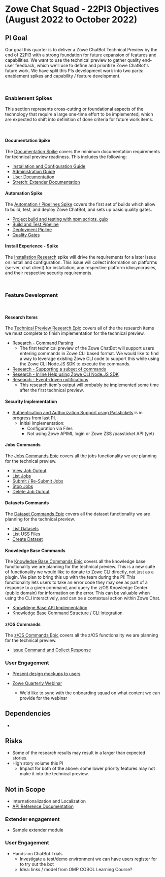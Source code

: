 # Zowe Chat Squad - 22PI3 Objectives (August 2022 to October 2022)

## PI Goal

Our goal this quarter is to deliver a Zowe ChatBot Technical Preview by the end of 22PI3 with a strong foundation for future expansion of features and capabilities. We want to use the technical preview to gather quality end-user feedback, which we'll use to define and prioritize Zowe ChatBot's future work. We have split this PIs development work into two parts: enablement spikes and capability / feature development.

<br />  

### Enablement Spikes 

This section represents cross-cutting or foundational aspects of the technology that require a large one-time effort to be implemented, which are expected to shift into definition of done criteria for future work items.

<br />  
  
#### Documentation Spike

The [Documentation Spike](https://github.com/zowe/zowe-chat/issues/19) covers the minimum documentation requirements for technical preview readiness. This includes the following:

- [Installation and Configuration Guide](https://github.com/zowe/zowe-chat/issues/70)
- [Administration Guide](https://github.com/zowe/zowe-chat/issues/71)
- [User Documentation](https://github.com/zowe/zowe-chat/issues/17)
- [Stretch: Extender Documentation](https://github.com/zowe/zowe-chat/issues/73)

#### Automation Spike

The [Automation / Pipelines Spike](https://github.com/zowe/zowe-chat/issues/12) covers the first set of builds which allow to build, test, and deploy Zowe ChatBot, and sets up basic quality gates. 

- [Project build and testing with npm scripts, gulp](https://github.com/zowe/zowe-chat/issues/42)
- [Build and Test Pipeline](https://github.com/zowe/zowe-chat/issues/43)
- [Deployment Pipline](https://github.com/zowe/zowe-chat/issues/74)
- [Quality Gates](https://github.com/zowe/zowe-chat/issues/41)

#### Install Experience - Spike

The [Installation Research](https://github.com/zowe/zowe-chat/issues/62) spike will drive the requirements for a later issue on install and configuration. This issue will collect information on platforms (server, chat client) for installation, any respective platform idiosyncrasies, and their respective security requirements.

<br />

### Feature Development
<br />

#### Research Items

The [Technical Preview Research Epic](https://github.com/zowe/zowe-chat/issues/75) covers all of the the research items we must complete to finish implementation for the technical preview.

- [Research - Command Parsing](https://github.com/zowe/zowe-chat/issues/76)
  * The first technical preview of the Zowe ChatBot will support users entering commands in Zowe CLI based format. We would like to find a way to leverage existing Zowe CLI code to support this while using the Zowe CLI Node.JS SDK to execute the commands. 
- [Research - Supporting a subset of commands](https://github.com/zowe/zowe-chat/issues/77)
- [Research - Inline Help using Zowe CLI Node.JS SDK](https://github.com/zowe/zowe-chat/issues/78)
- [Research - Event-driven notifications](https://github.com/zowe/zowe-chat/issues/79)
  * This research item's output will probably be implemented some time after the first technical preview.

#### Security Implementation

- [Authentication and Authorization Support using Passtickets](https://github.com/zowe/zowe-chat/issues/18) is in progress from last PI.
  * Initial Implementation:
    - Configuration via Files
    - Not using Zowe APIML login or Zowe ZSS /passticket API (yet)

#### Jobs Commands

The [Jobs Commands Epic](https://github.com/zowe/zowe-chat/10) covers all the jobs functionality we are planning for the technical preview.

- [View Job Output](https://github.com/zowe/zowe-chat/81)
- [List Jobs](https://github.com/zowe/zowe-chat/80)
- [Submit / Re-Submit Jobs](https://github.com/zowe/zowe-chat/22)
- [Stop Jobs](https://github.com/zowe/zowe-chat/22)
- [Delete Job Output](https://github.com/zowe/zowe-chat/82)


#### Datasets Commands

The [Dataset Commands Epic](https://github.com/zowe/zowe-chat/16) covers all the dataset functionality we are planning for the technical preview.

- [List Datasets](https://github.com/zowe/zowe-chat/83)
- [List USS Files](https://github.com/zowe/zowe-chat/84)
- [Create Dataset](https://github.com/zowe/zowe-chat/85)

#### Knowledge Base Commands

The [Knowledge Base Commands Epic](https://github.com/zowe/zowe-chat/14) covers all the knowledge base functionality we are planning for the technical preview. This is a new suite of functionality we would like to donate to Zowe CLI directly, not just as a plugin. We plan to bring this up with the team during the PI! This functionality lets users to take an error code they may see as part of a response to a given command, and query the z/OS Knowledge Center (public domain) for information on the error. This can be valuable when using the CLI interactively, and can be a contextual action within Zowe Chat. 

- [Knowldege Base API Implementation](https://github.com/zowe/zowe-chat/86)
- [Knowledge Base Command Structure / CLI Integration](https://github.com/zowe/zowe-chat/87)

#### z/OS Commands

The [z/OS Commands Epic](https://github.com/zowe/zowe-chat/15)  covers all the z/OS functionality we are planning for the technical preview.

- [Issue Command and Collect Response](https://github.com/zowe/zowe-chat/88)


### User Engagement

- [Present design mockups to users]()

- [Zowe Quarterly Webinar]()
  * We'd like to sync with the onboarding squad on what content we can provide for the webinar


## Dependencies

- 

## Risks

- Some of the research results may result in a larger than expected stories.
- High story volume this PI
  * Impact for both of the above: some lower priority features may not make it into the technical preview.

## Not in Scope

- Internationalization and Localization
- [API Reference Documentation](https://github.com/zowe/zowe-chat/issues/72)

### Extender engagement

- Sample extender module

### User Engagement

- Hands-on ChatBot Trials
  - Investigate a test/demo environment we can have users register for to try out the bot
  - Idea: links / model from OMP COBOL Learning Course?